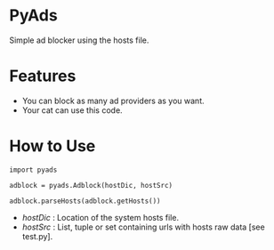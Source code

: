 # PyAds
Simple ad blocker using the hosts file.


# Features
- You can block as many ad providers as you want.
- Your cat can use this code.

# How to Use
```
import pyads

adblock = pyads.Adblock(hostDic, hostSrc)

adblock.parseHosts(adblock.getHosts())
```
- _hostDic_ : Location of the system hosts file.
- _hostSrc_ : List, tuple or set containing urls with hosts raw data [see test.py].
